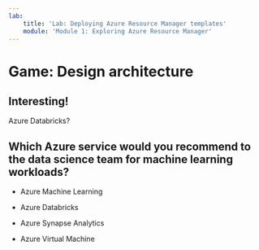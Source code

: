 ```yaml
---
lab:
    title: 'Lab: Deploying Azure Resource Manager templates'
    module: 'Module 1: Exploring Azure Resource Manager'
---
```


# Game: Design architecture

## Interesting!

Azure Databricks? 

## Which Azure service would you recommend to the data science team for machine learning workloads?

- Azure Machine Learning

- Azure Databricks

- Azure Synapse Analytics

- Azure Virtual Machine
